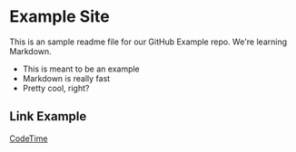 # Example Site

This is an sample readme file for our GitHub Example repo. We're learning Markdown.

* This is meant to be an example
* Markdown is really fast
* Pretty cool, right?

## Link Example
[CodeTime](https://www.codetime.io)
